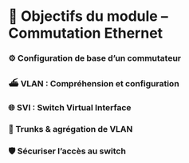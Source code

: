 # **🧭 Objectifs du module – Commutation Ethernet**





### **⚙️ Configuration de base d’un commutateur**



### **⛴ VLAN : Compréhension et configuration**



### **🌐 SVI : Switch Virtual Interface**



### **🚚 Trunks & agrégation de VLAN**



### **🛡️ Sécuriser l’accès au switch**


